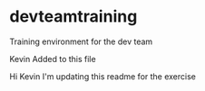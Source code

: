 # devteamtraining
Training environment for the dev team 

Kevin Added to this file 

Hi Kevin I'm updating this readme for the exercise

